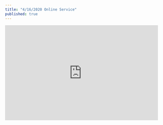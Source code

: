 ```yaml
---
title: "4/16/2020 Online Service"
published: true
---
```

<iframe width="100%" height="315" src="https://www.youtube.com/embed/J93hxt0rFsA" frameborder="0" allow="accelerometer; autoplay; encrypted-media; gyroscope; picture-in-picture" allowfullscreen></iframe>